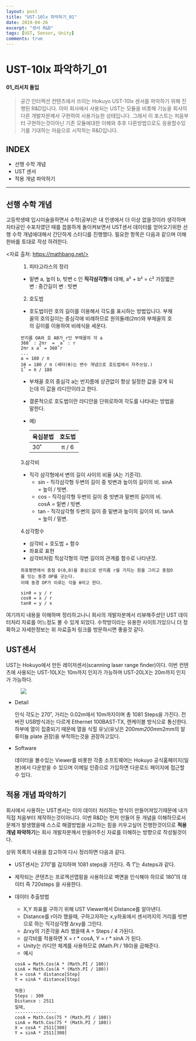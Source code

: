```yaml
---
layout: post
title: "UST-10lx 파악하기_01"
date: 2019-04-26
excerpt: "센서 R&D"
tags: [UST, Sensor, Unity]
comments: true
---
```

# UST-10lx 파악하기_01
#### 01_리서치 돌입
>공간 인터렉션 컨텐츠에서 쓰이는 Hokuyo UST-10lx 센서를 파악하기 위해 진행된 R&D입니다.
이미 회사에서 사용되는 UST는 모듈을 비롯해 기능을 회사의 다른 개발자분께서 구현하여 사용가능한 상태입니다.
그래서 이 포스트는 처음부터 구현하는것이아닌 기존 모듈에대한 이해와 추후 다른방법으로도 응용할수있기를 기대하는 마음으로 시작하는 R&D입니다.



## INDEX
* 선행 수학 개념
* UST 센서
* 적용 개념 파악하기

---

## 선행 수학 개념
고등학생때 입시미술을하면서 수학(공부)은 내 인생에서 더 이상 없을것이라 생각하며 자타공인 수포자였던 때를 씁쓸하게 돌이켜보면서 UST센서 데이터를 얻어오기위한 선행 수학 개념에대해서 간단하게 스터디를 진행했다.
필요한 항목은 다음과 같으며 이해한바를 토대로 작성 하려한다.

<자료 출처: https://mathbang.net/>

<figure>

1. 피타고라스의 정리

* 밑변 a, 높이 b, 빗변 c 인 **직각삼각형**에 대해,
    a² + b² = c² 
    가장짧은변 : 중간길이 변 : 빗변

2. 호도법

* 호도법이란 호의 길이를 이용해서 각도를 표시하는 방법입니다.
부채꼴의 호의길이는 중심각에 비례하므로 원의둘레(2πr)와 부채꼴의 호의 길이를 이용하여 비례식을 세운다.

~~~
반지름 OA와 호 AB가 r인 부채꼴의 각 a
360˚ : 2πr  =  a˚ : r
2πr x a˚ = 360˚r  
...
a = 180 / π
1θ = 180 / π (세타(θ)는 변수 개념으로 호도법에서 자주쓰임.)
1˚ = π / 180  
~~~

* 부채꼴 호의 중심각 a는 반지름에 상관없이 항상 일정한 값을 갖게 되는데 이 값을 라디안이라고 한다.
* 결론적으로 호도법이란 라디안을 단위로하여 각도를 나타내는 방법을 말한다.
* 예)

    | 육십분법 | 호도법 |
    |:-|:-:|
    |   30˚   | π / 6  | 

3.삼각비

* 직각 삼각형에서 변의 길이 사이의 비율 (A는 기준각).
    * sin - 직각삼각형 두변의 길이 중 빗변과 높이의 길이의 비.
        sinA = 높이 / 빗변.
    * cos - 직각삼각형 두변의 길이 중 빗변과 밑변의 길이의 비.
        cosA = 밑변 / 빗변.
    * tan - 직각삼각형 두변의 길이 중 밑변과 높이의 길이의 비.
        tanA = 높이 / 밑변.

4.삼각함수

* 삼각비 + 호도법 + 함수
* 좌표로 표현
* 삼각비처럼 직삼각형의 각변 길이의 관계를 함수로 나타낸것.

~~~
좌표평면에서 중점 O(0,0)을 중심으로 반지름 r을 가지는 원을 그리고 중점O를 잇는 동경 OP를 긋는다.
이때 동경 OP가 이루는 각을 θ라고 한다.

sinθ = y / r
cosθ = x / r
tanθ = y / x
~~~

</figure>

여기까지 내용을 이해하며 정리하고나니 회사의 개발자분께서 리뷰해주셨던 UST 데이터처리 자료를 어느정도 볼 수 있게 되었다. 수학방이라는 유용한 사이트가있으니 더 정확하고 자세한정보는 위 자료출처 링크를 방문하시면 좋을것 같다.

## UST센서
UST는 Hokuyo에서 만든 레이저센서(scanning laser range finder)이다.
이번 컨텐츠에 사용되는 UST-10LX는 10m까지 인지가 가능하며
UST-20LX는 20m까지 인지가 가능하다.

<figure>

<img src="https://i.imgur.com/DTMLO2E.png">

</figure>

* Detail

    인식 각도는 270˚, 거리는 0.02m에서 10m까지이며 총 1081 Steps을 가진다.
    전 버전 USB방식과는 다르게 Ethernet 100BAST-TX, 랜케이블 방식으로 통신한다. 
    하부에 열이 집중되기 때문에 열을 식힐 유닛(유닛은 200mm*200mm*2mm의 알류미늄 plate 권장)을 부착하는것을 권장하고있다.

* Software

    데이터을 볼수있는 Viewer를 비롯한 각종 소프트웨어는 Hokuyo 공식홈페이지(일본)에서 다운받을 수 있으며 이메일 인증으로 가입하면 다운로드 페이지에 접근할 수 있다.

## 적용 개념 파악하기
회사에서 사용하는 UST센서는 이미 데이터 처리하는 방식이 만들어져있기때문에 내가 직접 처음부터 제작하는것이아니다. 
이번 R&D는 먼저 만들어 둔 개념을 이해하므로서 문제가 발생했을때 스스로 해결방법을 사고하는 힘을 키우고싶어 진행한것이므로 **적용 개념 파악하기**는 회사 개발자분께서 만들어주신 자료를 이해하는 방향으로 작성될것이다.

상위 목록의 내용을 참고하여 다시 정리하면 다음과 같다.

* UST센서는 270˚를 감지하며 1081 steps을 가진다. 즉 1˚는 4steps과 같다.
* 제작되는 콘텐츠는 프로젝션맵핑을 사용하므로 벽면을 인식해야 하므로 180˚의 데이터 즉 720steps 을 사용한다.
* 데이터 추출방법
    * X,Y 좌표를 구하기 위해 UST Viewer에서 Distance를 알아낸다.
    * Distance를 r이라 했을때, 구하고자하는 x,y좌표에서 센서까지의 거리를 빗변으로 하는 직각삼각형 Δrxy를 그린다.
    * Δrxy의 기준각을 A라 했을때 A = Steps / 4 가된다.
    * 삼각비를 적용하면 X = r * cosA, Y = r * sinA 가 된다.
    * Unity는 라디안 체계를 사용하므로 (Math.PI / 180)을 곱해준다.
    * 예시

    ~~~
    cosA = Math.Cos(A * (Math.PI / 180))
    sinA = Math.Cos(A * (Math.PI / 180))
    X = cosA * distance[Step]
    Y = sinA * distance[Step]

    적용)
    Steps : 300
    Distance : 2511
    일때,
    ----------------
    cosA = Math.Cos(75 * (Math.PI / 180))
    sinA = Math.Cos(75 * (Math.PI / 180))
    X = cosA * 2511[300]
    Y = sinA * 2511[300]
    ~~~